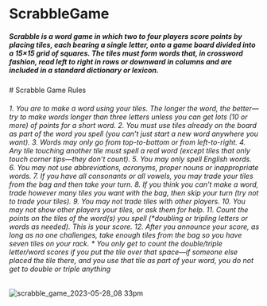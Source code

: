 # ScrabbleGame

<h5>Scrabble is a word game in which two to four players score points by placing tiles, each bearing a single letter, onto a game board divided into a 15×15 grid of squares. The tiles must form words that, in crossword fashion, read left to right in rows or downward in columns and are included in a standard dictionary or lexicon.</h5>
# Scrabble Game Rules
<h6>
  1. You are to make a word using your tiles. The longer the word, the
better—try to make words longer than three letters unless you can get
lots (10 or more) of points for a short word.
2. You must use tiles already on the board as part of the word you spell
(you can’t just start a new word anywhere you want).
3. Words may only go from top-to-bottom or from left-to-right.
4. Any tile touching another tile must spell a real word (except tiles that
only touch corner tips—they don’t count).
5. You may only spell English words.
6. You may not use abbreviations, acronyms, proper nouns or
inappropriate words.
7. If you have all consonants or all vowels, you may trade your tiles
from the bag and then take your turn.
8. If you think you can’t make a word, trade however many tiles you
want with the bag, then skip your turn (try not to trade your tiles).
9. You may not trade tiles with other players.
10. You may not show other players your tiles, or ask them for help.
11. Count the points on the tiles of the word(s) you spell (*doubling or
tripling letters or words as needed). This is your score.
12. After you announce your score, as long as no one challenges, take
enough tiles from the bag so you have seven tiles on your rack.
* You only get to count the double/triple letter/word scores if you put the tile over
that space—if someone else placed the tile there, and you use that tile as part
of your word, you do not get to double or triple anything
</h6>


![scrabble_game_2023-05-28_08 33pm](https://github.com/ChenHaz/ScrabbleGame/assets/129218828/e6fa4ba8-0583-487f-b0ae-38e3651eeff4)
